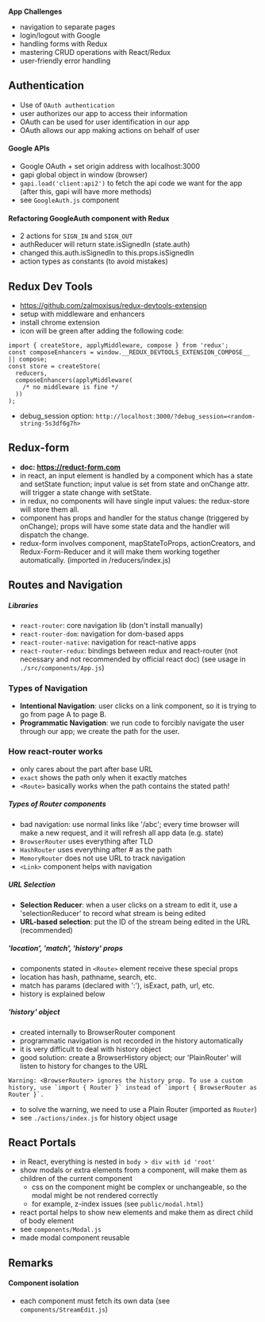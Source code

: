 **App Challenges**
- navigation to separate pages
- login/logout with Google
- handling forms with Redux
- mastering CRUD operations with React/Redux
- user-friendly error handling

## Authentication

- Use of `OAuth authentication`
- user authorizes our app to access their information
- OAuth can be used for user identification in our app
- OAuth allows our app making actions on behalf of user


#### Google APIs

- Google OAuth + set origin address with localhost:3000
- gapi global object in window (browser)
- `gapi.load('client:api2')` to fetch the api code we want for the app (after this, gapi will have more methods) 
- see `GoogleAuth.js` component


#### Refactoring GoogleAuth component with Redux

- 2 actions for `SIGN_IN` and `SIGN_OUT`
- authReducer will return state.isSignedIn (state.auth)
- changed this.auth.isSignedIn to this.props.isSignedIn
- action types as constants (to avoid mistakes)


## Redux Dev Tools
- https://github.com/zalmoxisus/redux-devtools-extension
- setup with middleware and enhancers
- install chrome extension
- icon will be green after adding the following code:
```
import { createStore, applyMiddleware, compose } from 'redux';
const composeEnhancers = window.__REDUX_DEVTOOLS_EXTENSION_COMPOSE__ || compose;
const store = createStore(
  reducers,
  composeEnhancers(applyMiddleware(
    /* no middleware is fine */
  ))
);
```
- debug_session option: `http://localhost:3000/?debug_session=<random-string-5s3df6g7h>`


## Redux-form
- **doc: https://reduct-form.com**
- in react, an input element is handled by a component which has a state and setState function; input value is set from state and onChange attr. will trigger a state change with setState.
- in redux, no components will have single input values: the redux-store will store them all.
- component has props and handler for the status change (triggered by onChange); props will have some state data and the handler will dispatch the change.
- redux-form involves component, mapStateToProps, actionCreators, and Redux-Form-Reducer and it will make them working together automatically. (imported in /reducers/index.js)


## Routes and Navigation

##### Libraries
- `react-router`: core navigation lib (don't install manually)
- `react-router-dom`: navigation for dom-based apps
- `react-router-native`: navigation for react-native apps
- `react-router-redux`: bindings between redux and react-router (not necessary and not recommended by official react doc)
(see usage in `./src/components/App.js`)

### Types of Navigation
- **Intentional Navigation**: user clicks on a link component, so it is trying to go from page A to page B.
- **Programmatic Navigation**: we run code to forcibly navigate the user through our app; we create the path for the user.

### How react-router works

- only cares about the part after base URL
- `exact` shows the path only when it exactly matches
- `<Route>` basically works when the path contains the stated path!

##### Types of Router components

- bad navigation: use normal links like '/abc'; every time browser will make a new request, and it will refresh all app data (e.g. state)
- `BrowserRouter` uses everything after TLD
- `HashRouter` uses everything after # as the path
- `MemoryRouter` does not use URL to track navigation
- `<Link>` component helps with navigation

##### URL Selection
- **Selection Reducer**: when a user clicks on a stream to edit it, use a 'selectionReducer' to record what stream is being edited
- **URL-based selection**: put the ID of the stream being edited in the URL (recommended)

##### 'location', 'match', 'history' props
- components stated in `<Route>` element receive these special props
- location has hash, pathname, search, etc.
- match has params (declared with ':'), isExact, path, url, etc. 
- history is explained below

##### 'history' object
- created internally to BrowserRouter component
- programmatic navigation is not recorded in the history automatically
- it is very difficult to deal with history object
- good solution: create a BrowserHistory object; our 'PlainRouter' will listen to history for changes to the URL 
```
Warning: <BrowserRouter> ignores the history prop. To use a custom history, use `import { Router }` instead of `import { BrowserRouter as Router }`.
```
- to solve the warning, we need to use a Plain Router (imported as `Router`)
- see `./actions/index.js` for history object usage


## React Portals
- in React, everything is nested in `body > div with id 'root'`
- show modals or extra elements from a component, will make them as children of the current component
    - css on the component might be complex or unchangeable, so the modal might be not rendered correctly
    - for example, z-index issues (see `public/modal.html`)
- react portal helps to show new elements and make them as direct child of body element
- see `components/Modal.js`
- made modal component reusable


## Remarks

#### Component isolation
- each component must fetch its own data (see `components/StreamEdit.js`) 
